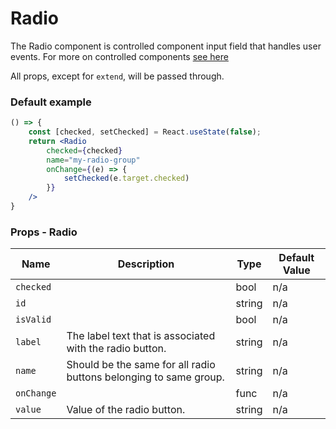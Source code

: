 # Radio


The Radio component is controlled component input field that handles user events.
For more on controlled components [see here](https://reactjs.org/docs/forms.html#controlled-components)

All props, except for `extend`, will be passed through.

### Default example

```jsx live=true
() => {
	const [checked, setChecked] = React.useState(false);
	return <Radio
		checked={checked}
		name="my-radio-group"
		onChange={(e) => {
			setChecked(e.target.checked)
		}}
	/>
}
```

### Props - Radio
Name | Description   | Type  | Default Value  |
--- | --- | --- | --- |
`checked` |  | bool | n/a
`id` |  | string | n/a
`isValid` |  | bool | n/a
`label` | The label text that is associated with the radio button. | string | n/a
`name` | Should be the same for all radio buttons belonging to same group. | string | n/a
`onChange` |  | func | n/a
`value` | Value of the radio button. | string | n/a
